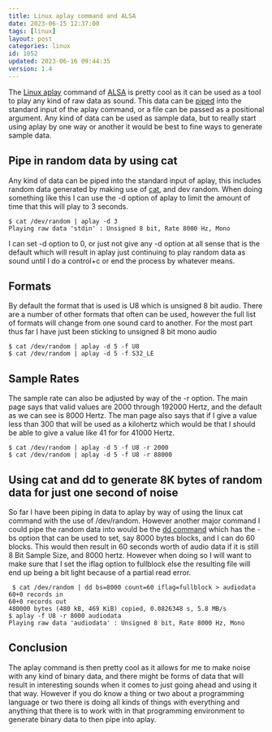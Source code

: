```yaml
---
title: Linux aplay command and ALSA
date: 2023-06-15 12:37:00
tags: [linux]
layout: post
categories: linux
id: 1052
updated: 2023-06-16 09:44:35
version: 1.4
---
```


The [Linux aplay](https://linux.die.net/man/1/aplay) command of [ALSA](https://en.wikipedia.org/wiki/Advanced_Linux_Sound_Architecture) is pretty cool as it can be used as a tool to play any kind of raw data as sound. This data can be [piped](/2020/10/09/linux-pipe/) into the standard input of the aplay command, or a file can be passed as a positional argument. Any kind of data can be used as sample data, but to really start using aplay by one way or another it would be best to fine ways to generate sample data.

<!-- more -->

## Pipe in random data by using cat

Any kind of data can be piped into the standard input of aplay, this includes random data generated by making use of [cat](/2020/11/11/linux-cat/), and dev random. When doing something like this I can use the -d option of aplay to limit the amount of time that this will play to 3 seconds.

```
$ cat /dev/random | aplay -d 3
Playing raw data 'stdin' : Unsigned 8 bit, Rate 8000 Hz, Mono
```

I can set -d option to 0, or just not give any -d option at all sense that is the default which will result in aplay just continuing to play random data as sound until I do a control+c or end the process by whatever means.

## Formats

By default the format that is used is U8 which is unsigned 8 bit audio. There are a number of other formats that often can be used, however the full list of formats will change from one sound card to another. For the most part thus far I have just been sticking to unsigned 8 bit mono audio

```
$ cat /dev/random | aplay -d 5 -f U8
$ cat /dev/random | aplay -d 5 -f S32_LE
```

## Sample Rates

The sample rate can also be adjusted by way of the -r option. The main page says that valid values are 2000 through 192000 Hertz, and the default as we can see is 8000 Hertz. The man page also says that if I give a value less than 300 that will be used as a kilohertz which would be that I should be able to give a value like 41 for for 41000 Hertz.

```
$ cat /dev/random | aplay -d 5 -f U8 -r 2000
$ cat /dev/random | aplay -d 5 -f U8 -r 88000
```

## Using cat and dd to generate 8K bytes of random data for just one second of noise

So far I have been piping in data to aplay by way of using the linux cat command with the use of /dev/random. However another major command I could pipe the random data into would be the [dd command](/2023/06/08/linux-dd/) which has the -bs option that can be used to set, say 8000 bytes blocks, and I can do 60 blocks. This would then result in 60 seconds worth of audio data if it is still 8 Bit Sample Size, and 8000 hertz. However when doing so I will want to make sure that I set the iflag option to fullblock else the resulting file will end up being a bit light because of a partial read error.

```
 $ cat /dev/random | dd bs=8000 count=60 iflag=fullblock > audiodata
60+0 records in
60+0 records out
480000 bytes (480 kB, 469 KiB) copied, 0.0826348 s, 5.8 MB/s
$ aplay -f U8 -r 8000 audiodata
Playing raw data 'audiodata' : Unsigned 8 bit, Rate 8000 Hz, Mono
```

## Conclusion

The aplay command is then pretty cool as it allows for me to make noise with any kind of binary data, and there might be forms of data that will result in interesting sounds when it comes to just going ahead and using it that way. However if you do know a thing or two about a programming language or two there is doing all kinds of things with everything and anything that there is to work with in that programming environment to generate binary data to then pipe into aplay.




